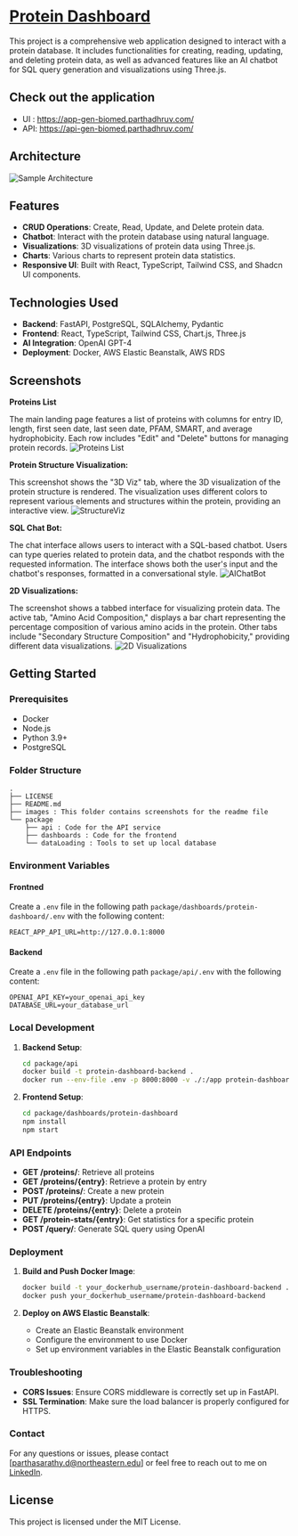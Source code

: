 # [Protein Dashboard](https://protein-dashboard-unlock-8dyrz39.gamma.site/)

This project is a comprehensive web application designed to interact with a protein database. It includes functionalities for creating, reading, updating, and deleting protein data, as well as advanced features like an AI chatbot for SQL query generation and visualizations using Three.js.

## Check out the application
- UI : https://app-gen-biomed.parthadhruv.com/
- API: https://api-gen-biomed.parthadhruv.com/

## Architecture

![Sample Architecture](./images/SampleArchitecture.png)

## Features

- **CRUD Operations**: Create, Read, Update, and Delete protein data.
- **Chatbot**: Interact with the protein database using natural language.
- **Visualizations**: 3D visualizations of protein data using Three.js.
- **Charts**: Various charts to represent protein data statistics.
- **Responsive UI**: Built with React, TypeScript, Tailwind CSS, and Shadcn UI components.

## Technologies Used

- **Backend**: FastAPI, PostgreSQL, SQLAlchemy, Pydantic
- **Frontend**: React, TypeScript, Tailwind CSS,  Chart.js, Three.js
- **AI Integration**: OpenAI GPT-4
- **Deployment**: Docker, AWS Elastic Beanstalk, AWS RDS

## Screenshots

**Proteins List**

The main landing page features a list of proteins with columns for entry ID, length, first seen date, last seen date, PFAM, SMART, and average hydrophobicity. Each row includes "Edit" and "Delete" buttons for managing protein records.
![Proteins List](./images/landingPage.png)

**Protein Structure Visualization:**

This screenshot shows the "3D Viz" tab, where the 3D visualization of the protein structure is rendered. The visualization uses different colors to represent various elements and structures within the protein, providing an interactive view.
![StructureViz](./images/proteinStructureViz.png)

**SQL Chat Bot:**

The chat interface allows users to interact with a SQL-based chatbot. Users can type queries related to protein data, and the chatbot responds with the requested information. The interface shows both the user's input and the chatbot's responses, formatted in a conversational style.
![AIChatBot](/images/SQLChatBot.png)

**2D Visualizations:**

The screenshot shows a tabbed interface for visualizing protein data. The active tab, "Amino Acid Composition," displays a bar chart representing the percentage composition of various amino acids in the protein. Other tabs include "Secondary Structure Composition" and "Hydrophobicity," providing different data visualizations.
![2D Visualizations](images/2dVisualizations.png)



## Getting Started

### Prerequisites

- Docker
- Node.js
- Python 3.9+
- PostgreSQL

### Folder Structure

```shell
.
├── LICENSE
├── README.md
├── images : This folder contains screenshots for the readme file
└── package
    ├── api : Code for the API service
    ├── dashboards : Code for the frontend 
    └── dataLoading : Tools to set up local database
```


### Environment Variables

#### Frontned

Create a `.env` file in the following path `package/dashboards/protein-dashboard/.env` with the following content: 

```env
REACT_APP_API_URL=http://127.0.0.1:8000
```

#### Backend

Create a `.env` file in the following path `package/api/.env` with the following content:

```env
OPENAI_API_KEY=your_openai_api_key
DATABASE_URL=your_database_url
```

### Local Development

1. **Backend Setup**:

    ```sh
    cd package/api
    docker build -t protein-dashboard-backend .
    docker run --env-file .env -p 8000:8000 -v ./:/app protein-dashboard-backend
    ```

2. **Frontend Setup**:

    ```sh
    cd package/dashboards/protein-dashboard
    npm install
    npm start
    ```

### API Endpoints

- **GET /proteins/**: Retrieve all proteins
- **GET /proteins/{entry}**: Retrieve a protein by entry
- **POST /proteins/**: Create a new protein
- **PUT /proteins/{entry}**: Update a protein
- **DELETE /proteins/{entry}**: Delete a protein
- **GET /protein-stats/{entry}**: Get statistics for a specific protein
- **POST /query/**: Generate SQL query using OpenAI

### Deployment

1. **Build and Push Docker Image**:

    ```sh
    docker build -t your_dockerhub_username/protein-dashboard-backend .
    docker push your_dockerhub_username/protein-dashboard-backend
    ```

2. **Deploy on AWS Elastic Beanstalk**:

    - Create an Elastic Beanstalk environment
    - Configure the environment to use Docker
    - Set up environment variables in the Elastic Beanstalk configuration

### Troubleshooting

- **CORS Issues**: Ensure CORS middleware is correctly set up in FastAPI.
- **SSL Termination**: Make sure the load balancer is properly configured for HTTPS.

### Contact

For any questions or issues, please contact [parthasarathy.d@northeastern.edu] or feel free to reach out to me on [LinkedIn](https://www.linkedin.com/in/parthadhruv/).

## License
This project is licensed under the MIT License.
